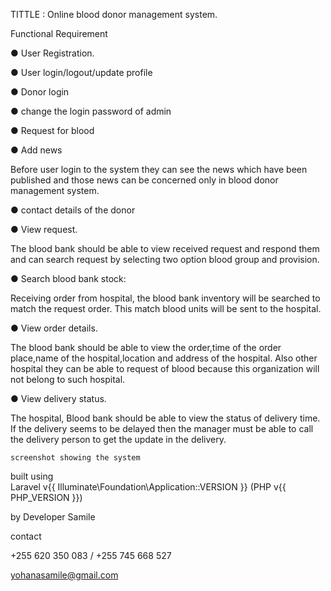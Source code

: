 
TITTLE : Online blood donor management system.

Functional Requirement

● User Registration.

● User login/logout/update profile

● Donor login

● change the login password of admin

● Request for blood

● Add news


Before user login to the system they can see the news which have been published and those news
can be concerned only in blood donor management system.

● contact details of the donor

● View request.


The blood bank should be able to view received request and respond them and can search request
by selecting two option blood group and provision.

● Search blood bank stock:

Receiving order from hospital, the blood bank inventory will be searched to match the request
order. This match blood units will be sent to the hospital.

● View order details.


The blood bank should be able to view the order,time of the order place,name of the
hospital,location and address of the hospital. Also other hospital they can be able to request of blood
because this organization will not belong to such hospital.

● View delivery status.


The hospital, Blood bank should be able to view the status of delivery time. If the delivery seems to
be delayed then the manager must be able to call the delivery person to get the update in the delivery.


    screenshot showing the system                 


built using     
Laravel v{{ Illuminate\Foundation\Application::VERSION }} (PHP v{{ PHP_VERSION }})

by 
Developer Samile


contact 

+255 620 350 083 / +255 745 668 527

yohanasamile@gmail.com
